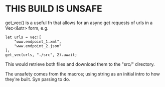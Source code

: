 # THIS BUILD IS UNSAFE

get_vec() is a useful fn that allows for an async get requests of urls in a Vec<&str> form, e.g.

    let urls = vec![
        "www.endpoint_1.xml",
        "www.endpoint_2.json"
    ];
    get_vec(urls, "./src", 2).await;

This would retrieve both files and download them to the "src/" directory.

The unsafety comes from the macros; using string as an initial intro to how they're built.
Syn parsing to do.
